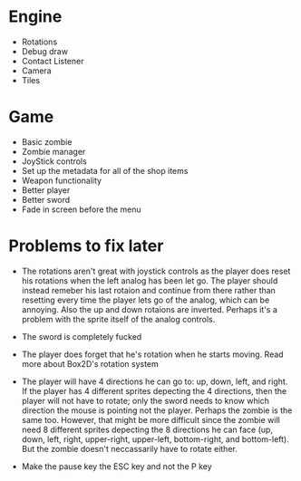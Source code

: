# Engine
- Rotations
- Debug draw
- Contact Listener 
- Camera 
- Tiles

# Game
- Basic zombie
- Zombie manager
- JoyStick controls
- Set up the metadata for all of the shop items
- Weapon functionality
- Better player 
- Better sword 
- Fade in screen before the menu

# Problems to fix later
- The rotations aren't great with joystick controls as the player does reset his rotations when the left analog has been let go. The player should instead remeber his last rotaion and continue from there rather than resetting every time the player lets go of the analog, which can be annoying. Also the up and down rotaions are inverted. Perhaps it's a problem with the sprite itself of the analog controls.
    
- The sword is completely fucked

- The player does forget that he's rotation when he starts moving. Read more about Box2D's rotation system

- The player will have 4 directions he can go to: up, down, left, and right. If the player has 4 different sprites depecting the 4 directions, then the player will not have to rotate; only the sword needs to know which direction the mouse is pointing not the player. Perhaps the zombie is the same too. However, that might be more difficult since the zombie will need 8 different sprites depecting the 8 directions he can face (up, down, left, right, upper-right, upper-left, bottom-right, and bottom-left). But the zombie doesn't neccassarily have to rotate either. 

- Make the pause key the ESC key and not the P key

